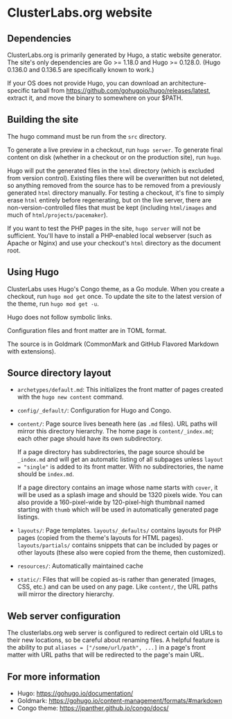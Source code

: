 # ClusterLabs.org website

## Dependencies

ClusterLabs.org is primarily generated by Hugo, a static website generator.
The site's only dependencies are Go >= 1.18.0 and Hugo >= 0.128.0. (Hugo
0.136.0 and 0.136.5 are specifically known to work.)

If your OS does not provide Hugo, you can download an architecture-specific
tarball from https://github.com/gohugoio/hugo/releases/latest, extract it,
and move the binary to somewhere on your $PATH.

## Building the site

The hugo command must be run from the `src` directory.

To generate a live preview in a checkout, run `hugo server`. To generate final
content on disk (whether in a checkout or on the production site), run `hugo`.

Hugo will put the generated files in the `html` directory (which is excluded
from version control). Existing files there will be overwritten but not
deleted, so anything removed from the source has to be removed from a
previously generated `html` directory manually. For testing a checkout, it's
fine to simply erase `html` entirely before regenerating, but on the live
server, there are non-version-controlled files that must be kept (including
`html/images` and much of `html/projects/pacemaker`).

If you want to test the PHP pages in the site, `hugo server` will not be
sufficient. You'll have to install a PHP-enabled local webserver (such as
Apache or Nginx) and use your checkout's `html` directory as the document root.

## Using Hugo

ClusterLabs uses Hugo's Congo theme, as a Go module. When you create a
checkout, run `hugo mod get` once. To update the site to the latest version of
the theme, run `hugo mod get -u`.

Hugo does not follow symbolic links.

Configuration files and front matter are in TOML format.

The source is in Goldmark (CommonMark and GitHub Flavored Markdown with
extensions).

## Source directory layout

* `archetypes/default.md`: This initializes the front matter of pages created
  with the `hugo new content` command.

* `config/_default/`: Configuration for Hugo and Congo.

* `content/`: Page source lives beneath here (as `.md` files). URL paths will
  mirror this directory hierarchy. The home page is `content/_index.md`; each
  other page should have its own subdirectory.

  If a page directory has subdirectories, the page source should be `_index.md`
  and will get an automatic listing of all subpages unless `layout = "single"`
  is added to its front matter. With no subdirectories, the name should be
  `index.md`.

  If a page directory contains an image whose name starts with `cover`, it will
  be used as a splash image and should be 1320 pixels wide. You can also
  provide a 160-pixel-wide by 120-pixel-high thumbnail named starting with
  `thumb` which will be used in automatically generated page listings.

* `layouts/`: Page templates. `layouts/_defaults/` contains layouts for PHP
  pages (copied from the theme's layouts for HTML pages). `layouts/partials/`
  contains snippets that can be included by pages or other layouts (these also
  were copied from the theme, then customized).

* `resources/`: Automatically maintained cache

* `static/`: Files that will be copied as-is rather than generated (images,
  CSS, etc.) and can be used on any page. Like `content/`, the URL paths will
  mirror the directory hierarchy.

## Web server configuration

The clusterlabs.org web server is configured to redirect certain old URLs to
their new locations, so be careful about renaming files. A helpful feature is
the ability to put `aliases = ["/some/url/path", ...]` in a page's front matter
with URL paths that will be redirected to the page's main URL.

## For more information

* Hugo:        https://gohugo.io/documentation/
* Goldmark:    https://gohugo.io/content-management/formats/#markdown
* Congo theme: https://jpanther.github.io/congo/docs/
